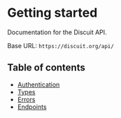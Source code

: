 # Getting started

Documentation for the Discuit API.

Base URL: `https://discuit.org/api/`

## Table of contents

- [Authentication](/api/authentication)
- [Types](/api/types)
- [Errors](/api/errors/)
- [Endpoints](/api/endpoints/)
